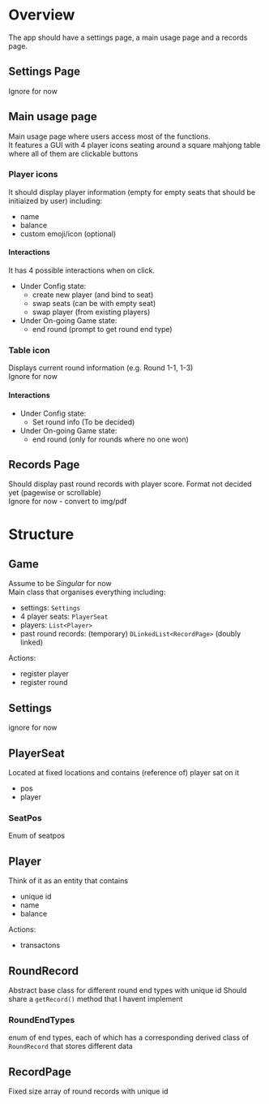 # Overview
The app should have a settings page, a main usage page and a records page.


## Settings Page
Ignore for now


## Main usage page
Main usage page where users access most of the functions.\
It features a GUI with 4 player icons seating around a square mahjong table where all of them are clickable buttons

### Player icons
It should display player information (empty for empty seats that should be initiaized by user) including:
- name
- balance
- custom emoji/icon (optional)
#### Interactions
It has 4 possible interactions when on click.
- Under Config state:
  - create new player (and bind to seat)
  - swap seats (can be with empty seat)
  - swap player (from existing players)
- Under On-going Game state:
  - end round (prompt to get round end type)

### Table icon
Displays current round information (e.g. Round 1-1, 1-3)\
Ignore for now
#### Interactions
- Under Config state:
  - Set round info (To be decided)
- Under On-going Game state:
  - end round (only for rounds where no one won)

## Records Page
Should display past round records with player score. Format not decided yet (pagewise or scrollable)\
Ignore for now - convert to img/pdf

# Structure
## Game
Assume to be *Singular* for now\
Main class that organises everything including:
- settings: `Settings`
- 4 player seats: `PlayerSeat`
- players: `List<Player>`
- past round records: (temporary) `DLinkedList<RecordPage>` (doubly linked)

Actions:
- register player
- register round

## Settings
ignore for now

## PlayerSeat
Located at fixed locations and contains (reference of) player sat on it
- pos
- player
### SeatPos
Enum of seatpos


## Player
Think of it as an entity that contains
- unique id
- name
- balance

Actions:
- transactons

## RoundRecord
Abstract base class for different round end types with unique id
Should share a `getRecord()` method that I havent implement
### RoundEndTypes
enum of end types, each of which has a corresponding derived class of `RoundRecord` that stores different data

## RecordPage
Fixed size array of round records with unique id
